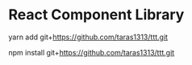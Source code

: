 # React Component Library

yarn add git+https://github.com/taras1313/ttt.git

npm install git+https://github.com/taras1313/ttt.git


